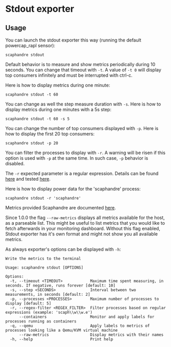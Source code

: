 # Stdout exporter

## Usage

You can launch the stdout exporter this way (running the default powercap_rapl sensor):

	scaphandre stdout

Default behavior is to measure and show metrics periodically during 10 seconds. You can change that timeout with `-t`.
A value of `-t 0` will display top consumers infinitely and must be interrupted with ctrl-c.

Here is how to display metrics during one minute:

    scaphandre stdout -t 60

You can change as well the step measure duration with `-s`. Here is how to display metrics during one minutes with a 5s step:

    scaphandre stdout -t 60 -s 5

You can change the number of top consumers displayed with `-p`. Here is how to display the first 20 top consumers:

    scaphandre stdout -p 20

You can filter the processes to display with `-r`. A warning will be risen if this option is used with `-p` at the same time.
In such case, `-p` behavior is disabled.

The `-r` expected parameter is a regular expression. Details can be found [here](https://docs.rs/regex/1.4.5/regex/#syntax) and tested [here](https://rustexp.lpil.uk/).

Here is how to display power data for the 'scaphandre' process:

    scaphandre stdout -r 'scaphandre'

Metrics provided Scaphandre are documented [here](references/metrics.md). 

Since 1.0.0 the flag `--raw-metrics` displays all metrics available for the host, as a parseable list. This might be useful to list metrics that you would like to fetch afterwards in your monitoring dashboard. Without this flag enabled, Stdout exporter has it's own format and might not show you all available metrics.

As always exporter's options can be displayed with `-h`:

	Write the metrics to the terminal

    Usage: scaphandre stdout [OPTIONS]

    Options:
      -t, --timeout <TIMEOUT>            Maximum time spent measuring, in seconds. If negative, runs forever [default: 10]
      -s, --step <SECONDS>               Interval between two measurements, in seconds [default: 2]
      -p, --processes <PROCESSES>        Maximum number of processes to display [default: 5]
      -r, --regex-filter <REGEX_FILTER>  Filter processes based on regular expressions (example: 'scaph\\w\\w.e')
          --containers                   Monitor and apply labels for processes running as containers
      -q, --qemu                         Apply labels to metrics of processes looking like a Qemu/KVM virtual machine
          --raw-metrics                  Display metrics with their names
      -h, --help                         Print help